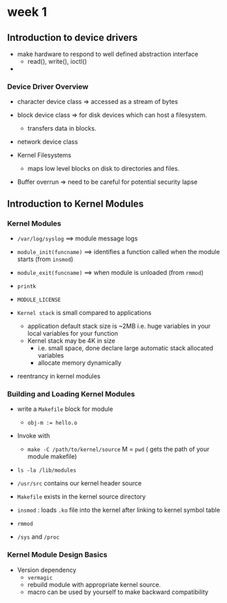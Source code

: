 # week 1

## Introduction to device drivers

* make hardware to respond to well defined abstraction interface
    * read(), write(), ioctl()
* 


### Device Driver Overview

* character device class => accessed as a stream of bytes
* block device class => for disk devices which can host a filesystem.
    * transfers data in blocks.
* network device class

* Kernel Filesystems
    * maps low level blocks on disk to directories and files.

* Buffer overrun => need to be careful for potential security lapse


## Introduction to Kernel Modules

### Kernel Modules


* `/var/log/syslog` ==> module message logs

* `module_init(funcname)` ==> identifies a function called when the module starts (from `insmod`)
* `module_exit(funcname)` ==> when module is unloaded (from `rmmod`)
* `printk`
* `MODULE_LICENSE`
* `Kernel stack` is small compared to applications
    * application default stack size is ~2MB i.e. huge variables in your local variables for your function
    * Kernel stack may be 4K in size
        * i.e. small space, done declare large automatic stack allocated variables
        * allocate memory dynamically
* reentrancy in kernel modules

### Building and Loading Kernel Modules

* write a `Makefile` block for module
    * `obj-m := hello.o`

* Invoke with
    * `make -C /path/to/kernel/source`
        M = `pwd`   ( gets the path of your module makefile)

* `ls -la /lib/modules` 
* `/usr/src` contains our kernel header source
* `Makefile` exists in the kernel source directory

* `insmod` : loads `.ko` file into the kernel after linking to kernel symbol table
* `rmmod`
    
* `/sys` and `/proc`


### Kernel Module Design Basics

* Version dependency
    * `vermagic`
    * rebuild module with appropriate kernel source.
    * macro can be used by yourself to make backward compatibility



